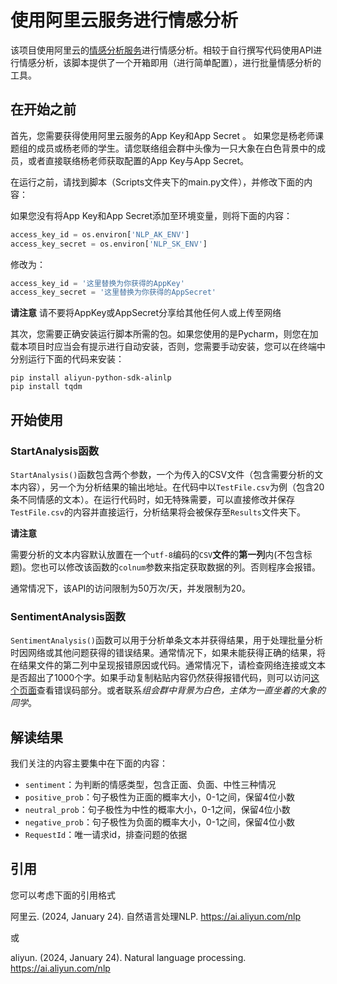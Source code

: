 # 使用阿里云服务进行情感分析

该项目使用阿里云的[情感分析服务](https://help.aliyun.com/document_detail/179345.html)进行情感分析。相较于自行撰写代码使用API进行情感分析，该脚本提供了一个开箱即用（进行简单配置），进行批量情感分析的工具。

## 在开始之前

首先，您需要获得使用阿里云服务的App Key和App Secret 。 如果您是杨老师课题组的成员或杨老师的学生。请您联络组会群中头像为一只大象在白色背景中的成员，或者直接联络杨老师获取配置的App Key与App Secret。

在运行之前，请找到脚本（Scripts文件夹下的main.py文件），并修改下面的内容：

如果您没有将App Key和App Secret添加至环境变量，则将下面的内容：
```python
access_key_id = os.environ['NLP_AK_ENV']
access_key_secret = os.environ['NLP_SK_ENV']
```
修改为：

```python
access_key_id = '这里替换为你获得的AppKey'
access_key_secret = '这里替换为你获得的AppSecret'
```
**请注意** 请不要将AppKey或AppSecret分享给其他任何人或上传至网络


其次，您需要正确安装运行脚本所需的包。如果您使用的是Pycharm，则您在加载本项目时应当会有提示进行自动安装，否则，您需要手动安装，您可以在终端中分别运行下面的代码来安装：

```
pip install aliyun-python-sdk-alinlp
pip install tqdm
```

## 开始使用

### StartAnalysis函数

`StartAnalysis()`函数包含两个参数，一个为传入的CSV文件（包含需要分析的文本内容），另一个为分析结果的输出地址。在代码中以`TestFile.csv`为例（包含20条不同情感的文本）。在运行代码时，如无特殊需要，可以直接修改并保存`TestFile.csv`的内容并直接运行，分析结果将会被保存至`Results`文件夹下。

**请注意**

需要分析的文本内容默认放置在一个`utf-8`编码的`CSV`**文件**的**第一列**内(不包含标题)。您也可以修改该函数的`colnum`参数来指定获取数据的列。否则程序会报错。

通常情况下，该API的访问限制为50万次/天，并发限制为20。

### SentimentAnalysis函数

`SentimentAnalysis()`函数可以用于分析单条文本并获得结果，用于处理批量分析时因网络或其他问题获得的错误结果。通常情况下，如果未能获得正确的结果，将在结果文件的第二列中呈现报错原因或代码。通常情况下，请检查网络连接或文本是否超出了1000个字。如果手动复制粘贴内容仍然获得报错代码，则可以访问[这个页面](https://help.aliyun.com/document_detail/179345.html)查看错误码部分。或者联系*组会群中背景为白色，主体为一直坐着的大象的同学*。

## 解读结果

我们关注的内容主要集中在下面的内容：

 - `sentiment`：为判断的情感类型，包含正面、负面、中性三种情况
 - `positive_prob`：句子极性为正面的概率大小，0-1之间，保留4位小数
 - `neutral_prob`：句子极性为中性的概率大小，0-1之间，保留4位小数
 - `negative_prob`：句子极性为负面的概率大小，0-1之间，保留4位小数
 - `RequestId`：唯一请求id，排查问题的依据

## 引用

您可以考虑下面的引用格式

阿里云. (2024, January 24). 自然语言处理NLP. https://ai.aliyun.com/nlp

或

aliyun. (2024, January 24). Natural language processing. https://ai.aliyun.com/nlp

